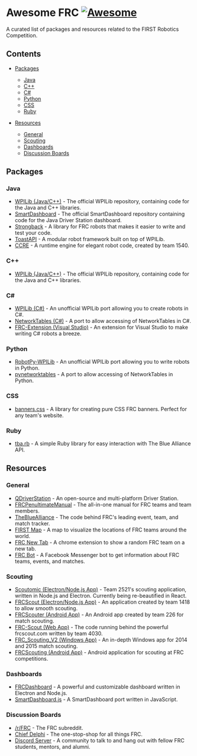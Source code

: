 # Awesome FRC [![Awesome](https://cdn.rawgit.com/sindresorhus/awesome/d7305f38d29fed78fa85652e3a63e154dd8e8829/media/badge.svg)](https://github.com/sindresorhus/awesome)

A curated list of packages and resources related to the FIRST Robotics Competition.

## Contents

- [Packages](#packages)
  - [Java](#java)
  - [C++](#c)
  - [C#](#c-1)
  - [Python](#python)
  - [CSS](#css)
  - [Ruby](#ruby)

- [Resources](#resources)
  - [General](#general)
  - [Scouting](#scouting)
  - [Dashboards](#dashboards)
  - [Discussion Boards](#discussion-boards)

## Packages

### Java

- [WPILib (Java/C++)](https://github.com/wpilibsuite/allwpilib) - The official WPILib repository, containing code for the Java and C++ libraries.
- [SmartDashboard](https://github.com/wpilibsuite/SmartDashboard) - The official SmartDashboard repository containing code for the Java Driver Station dashboard.
- [Strongback](https://github.com/strongback/strongback-java) - A library for FRC robots that makes it easier to write and test your code.
- [ToastAPI](https://github.com/Open-Rio/ToastAPI) - A modular robot framework built on top of WPILib.
- [CCRE](https://github.com/solar-engine/common-chicken-runtime-engine) - A runtime engine for elegant robot code, created by team 1540.

### C++

- [WPILib (Java/C++)](https://github.com/wpilibsuite/allwpilib) - The official WPILib repository, containing code for the Java and C++ libraries.

### C&#35;

- [WPILib (C#)](https://github.com/robotdotnet/WPILib) - An unofficial WPILib port allowing you to create robots in C#.
- [NetworkTables (C#)](https://github.com/robotdotnet/NetworkTables) - A port to allow accessing of NetworkTables in C#.
- [FRC-Extension (Visual Studio)](https://github.com/robotdotnet/FRC-Extension) - An extension for Visual Studio to make writing C# robots a breeze.

### Python

- [RobotPy-WPILib](https://github.com/robotpy/robotpy-wpilib) - An unofficial WPILib port allowing you to write robots in Python.
- [pynetworktables](https://github.com/robotpy/pynetworktables) - A port to allow accessing of NetworkTables in Python.

### CSS

- [banners.css](https://github.com/ErikBoesen/banners.css) - A library for creating pure CSS FRC banners. Perfect for any team's website.

### Ruby
- [tba.rb](https://github.com/frc1418/tba.rb) - A simple Ruby library for easy interaction with The Blue Alliance API.

## Resources

### General

- [QDriverStation](https://github.com/FRC-Utilities/QDriverStation) - An open-source and multi-platform Driver Station.
- [FRCPenultimateManual](https://github.com/MC42/FRCPenultimateManual) - The all-in-one manual for FRC teams and team members.
- [TheBlueAlliance](https://github.com/the-blue-alliance/the-blue-alliance) - The code behind FRC's leading event, team, and match tracker.
- [FIRST Map](https://firstmap.github.io) - A map to visualize the locations of FRC teams around the world.
- [FRC New Tab](https://chrome.google.com/webstore/detail/frc-new-tab/agmoglelphhinnadfmbfodhkdagibkop) - A chrome extension to show a random FRC team on a new tab.
- [FRC Bot](https://github.com/FRC-Bot/FRCBot-ChatBot) - A Facebook Messenger bot to get information about FRC teams, events, and matches.

### Scouting

- [Scoutomic (Electron/Node.js App)](https://github.com/Scoutomic/Scoutomic-Client) - Team 2521's scouting application, written in Node.js and Electron. Currently being re-beautified in React.
- [FRCScout (Electron/Node.js App)](https://github.com/FRCScout/FRCScout) - An application created by team 1418 to allow smooth scouting.
- [FRCScouter (Android App)](https://github.com/hammerhead226/MasterFRCScouter) - An Android app created by team 226 for match scouting.
- [FRC-Scout (Web App)](https://github.com/FIRST-4030/frc-scout) - The code running behind the powerful frcscout.com written by team 4030.
- [FRC_Scouting_V2 (Windows App)](https://github.com/xNovax/FRC_Scouting_V2) - An in-depth Windows app for 2014 and 2015 match scouting.
- [FRCScouting (Android App)](https://github.com/username115/FRCScouting) - Android application for scouting at FRC competitions.

### Dashboards

- [FRCDashboard](https://github.com/FRCDashboard/FRCDashboard) - A powerful and customizable dashboard written in Electron and Node.js.
- [SmartDashboard.js](https://github.com/erikuhlmann/SmartDashboard.js) - A SmartDashboard port written in JavaScript.

### Discussion Boards

- [/r/FRC](https://www.reddit.com/r/FRC/) - The FRC subreddit.
- [Chief Delphi](https://www.chiefdelphi.com/forums/portal.php) - The one-stop-shop for all things FRC.
- [Discord Server](http://discord.gg/frc) - A community to talk to and hang out with fellow FRC students, mentors, and alumni.
